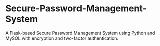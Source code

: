 # Secure-Password-Management-System
A Flask-based Secure Password Management System using Python and MySQL with encryption and two-factor authentication.
